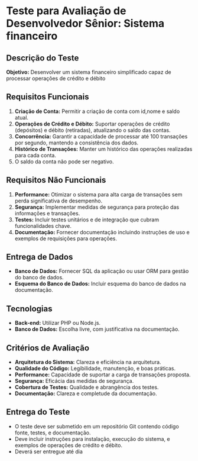 # Teste para Avaliação de Desenvolvedor Sênior: Sistema financeiro

## Descrição do Teste

**Objetivo:** Desenvolver um sistema financeiro simplificado capaz de processar operações de crédito e débito
## Requisitos Funcionais

1. **Criação de Conta:** Permitir a criação de conta com id,nome e saldo atual.
2. **Operações de Crédito e Débito:** Suportar operações de crédito (depósitos) e débito (retiradas), atualizando o saldo das contas.
3. **Concorrência:** Garantir a capacidade de processar até 100 transações por segundo, mantendo a consistência dos dados.
4. **Histórico de Transações:** Manter um histórico das operações realizadas para cada conta.
5. O saldo da conta não pode ser negativo.

## Requisitos Não Funcionais

1. **Performance:** Otimizar o sistema para alta carga de transações sem perda significativa de desempenho.
2. **Segurança:** Implementar medidas de segurança para proteção das informações e transações.
3. **Testes:** Incluir testes unitários e de integração que cubram funcionalidades chave.
4. **Documentação:** Fornecer documentação incluindo instruções de uso e exemplos de requisições para operações.

## Entrega de Dados

- **Banco de Dados:** Fornecer SQL da aplicação ou usar ORM para gestão do banco de dados.
- **Esquema do Banco de Dados:** Incluir esquema do banco de dados na documentação.

## Tecnologias

- **Back-end:** Utilizar PHP ou Node.js.
- **Banco de Dados:** Escolha livre, com justificativa na documentação.

## Critérios de Avaliação

- **Arquitetura do Sistema:** Clareza e eficiência na arquitetura.
- **Qualidade do Código:** Legibilidade, manutenção, e boas práticas.
- **Performance:** Capacidade de suportar a carga de transações proposta.
- **Segurança:** Eficácia das medidas de segurança.
- **Cobertura de Testes:** Qualidade e abrangência dos testes.
- **Documentação:** Clareza e completude da documentação.

## Entrega do Teste

- O teste deve ser submetido em um repositório Git contendo código fonte, testes, e documentação.
- Deve incluir instruções para instalação, execução do sistema, e exemplos de operações de crédito e débito.
- Deverá ser entregue até dia 